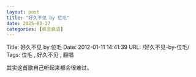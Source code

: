 ```yaml
---
layout: post
title: "好久不见 by 位毛"
date: 2025-03-27
categories: [疯言疯语]
---
```


Title: 好久不见 by 位毛
Date: 2012-01-11 14:41:39
URL: /好久不见-by-位毛/
Tags: 位毛 , 好久不见 , 翻唱



其实这首歌自己听起来都会很难过。